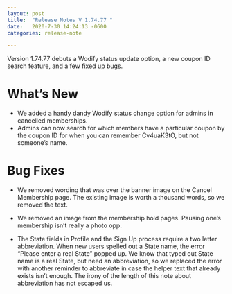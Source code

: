```yaml
---
layout: post
title:  "Release Notes V 1.74.77 "
date:   2020-7-30 14:24:13 -0600
categories: release-note

---
```

Version 1.74.77 debuts a Wodify status update option, a new coupon ID search feature, and a few fixed up bugs.


# What’s New
- We added a handy dandy Wodify status change option for admins in cancelled memberships. 
- Admins can now search for which members have a particular coupon by the coupon ID for when you can remember Cv4uaK3tO, but not someone’s name. 



# Bug Fixes
- We removed wording that was over the banner image on the Cancel Membership page. The existing image is worth a thousand words, so we removed the text.

- We removed an image from the membership hold pages. Pausing one’s membership isn’t really a photo opp. 

- The State fields in Profile and the Sign Up process require a two letter abbreviation. When new users spelled out a State name, the error “Please enter a real State” popped up. We know that typed out State name is a real State, but need an abbreviation, so we replaced the error with another reminder to abbreviate in case the helper text that already exists isn’t enough. The irony of the length of this note about abbreviation has not escaped us.  
 
